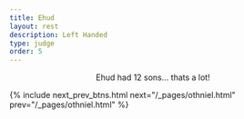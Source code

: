 ```yaml
---
title: Ehud
layout: rest
description: Left Handed
type: judge
order: 5
---
```





<div class="section main">
        <div class="container">
            <p markdown="1" style="text-align: center;">
            Ehud had 12 sons... thats a lot!
            </p>
            {% include next_prev_btns.html next="/_pages/othniel.html" prev="/_pages/othniel.html" %}
        </div>
</div>


